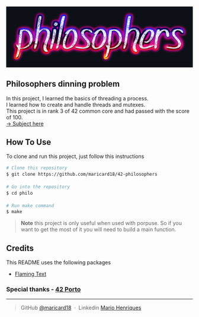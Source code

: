 <p align="center">
    <img src="https://github.com/maricard18/42-philosophers/blob/main/philo/extras/philosophers.png" alt="philosophers">
</p>


## Philosophers dinning problem

In this project, I learned the basics of threading a process. <br>
I learned how to create and handle threads and mutexes. <br>
This project is in rank 3 of 42 common core and had passed with the score of 100.<br>
[-> Subject here](https://github.com/maricard18/42-philosophers/blob/main/philo/extras/en.subject.pdf)


## How To Use

To clone and run this project, just follow this instructions

```bash
# Clone this repository
$ git clone https://github.com/maricard18/42-philosophers

# Go into the repository
$ cd philo

# Run make command
$ make
```

> **Note**
> this project is only useful when used with porpuse. So if you want to get the most of it you will need to build a main function.


## Credits

This README uses the following packages

- [Flaming Text](https://www10.flamingtext.com)


### Special thanks - [42 Porto](https://www.42porto.com/en)

---

> GitHub [@maricard18](https://github.com/maricard18) &nbsp;&middot;&nbsp;
> Linkedin [Mario Henriques](https://www.linkedin.com/in/mario18)
